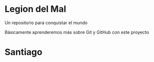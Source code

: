 # Legion del Mal
Un repositorio para conquistar el mundo

Básicamente aprenderemos más sobre Git y GitHub con este proyecto

# Santiago
